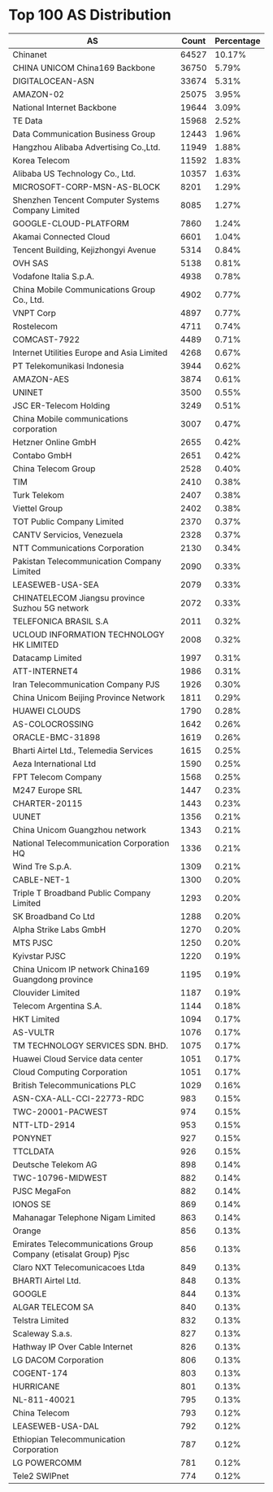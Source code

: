 # Top 100 AS Distribution
| AS | Count | Percentage |
|----|----|----|
| Chinanet | 64527 | 10.17% |
| CHINA UNICOM China169 Backbone | 36750 | 5.79% |
| DIGITALOCEAN-ASN | 33674 | 5.31% |
| AMAZON-02 | 25075 | 3.95% |
| National Internet Backbone | 19644 | 3.09% |
| TE Data | 15968 | 2.52% |
| Data Communication Business Group | 12443 | 1.96% |
| Hangzhou Alibaba Advertising Co.,Ltd. | 11949 | 1.88% |
| Korea Telecom | 11592 | 1.83% |
| Alibaba US Technology Co., Ltd. | 10357 | 1.63% |
| MICROSOFT-CORP-MSN-AS-BLOCK | 8201 | 1.29% |
| Shenzhen Tencent Computer Systems Company Limited | 8085 | 1.27% |
| GOOGLE-CLOUD-PLATFORM | 7860 | 1.24% |
| Akamai Connected Cloud | 6601 | 1.04% |
| Tencent Building, Kejizhongyi Avenue | 5314 | 0.84% |
| OVH SAS | 5138 | 0.81% |
| Vodafone Italia S.p.A. | 4938 | 0.78% |
| China Mobile Communications Group Co., Ltd. | 4902 | 0.77% |
| VNPT Corp | 4897 | 0.77% |
| Rostelecom | 4711 | 0.74% |
| COMCAST-7922 | 4489 | 0.71% |
| Internet Utilities Europe and Asia Limited | 4268 | 0.67% |
| PT Telekomunikasi Indonesia | 3944 | 0.62% |
| AMAZON-AES | 3874 | 0.61% |
| UNINET | 3500 | 0.55% |
| JSC ER-Telecom Holding | 3249 | 0.51% |
| China Mobile communications corporation | 3007 | 0.47% |
| Hetzner Online GmbH | 2655 | 0.42% |
| Contabo GmbH | 2651 | 0.42% |
| China Telecom Group | 2528 | 0.40% |
| TIM | 2410 | 0.38% |
| Turk Telekom | 2407 | 0.38% |
| Viettel Group | 2402 | 0.38% |
| TOT Public Company Limited | 2370 | 0.37% |
| CANTV Servicios, Venezuela | 2328 | 0.37% |
| NTT Communications Corporation | 2130 | 0.34% |
| Pakistan Telecommunication Company Limited | 2090 | 0.33% |
| LEASEWEB-USA-SEA | 2079 | 0.33% |
| CHINATELECOM Jiangsu province Suzhou 5G network | 2072 | 0.33% |
| TELEFONICA BRASIL S.A | 2011 | 0.32% |
| UCLOUD INFORMATION TECHNOLOGY HK LIMITED | 2008 | 0.32% |
| Datacamp Limited | 1997 | 0.31% |
| ATT-INTERNET4 | 1986 | 0.31% |
| Iran Telecommunication Company PJS | 1926 | 0.30% |
| China Unicom Beijing Province Network | 1811 | 0.29% |
| HUAWEI CLOUDS | 1790 | 0.28% |
| AS-COLOCROSSING | 1642 | 0.26% |
| ORACLE-BMC-31898 | 1619 | 0.26% |
| Bharti Airtel Ltd., Telemedia Services | 1615 | 0.25% |
| Aeza International Ltd | 1590 | 0.25% |
| FPT Telecom Company | 1568 | 0.25% |
| M247 Europe SRL | 1447 | 0.23% |
| CHARTER-20115 | 1443 | 0.23% |
| UUNET | 1356 | 0.21% |
| China Unicom Guangzhou network | 1343 | 0.21% |
| National Telecommunication Corporation HQ | 1336 | 0.21% |
| Wind Tre S.p.A. | 1309 | 0.21% |
| CABLE-NET-1 | 1300 | 0.20% |
| Triple T Broadband Public Company Limited | 1293 | 0.20% |
| SK Broadband Co Ltd | 1288 | 0.20% |
| Alpha Strike Labs GmbH | 1270 | 0.20% |
| MTS PJSC | 1250 | 0.20% |
| Kyivstar PJSC | 1220 | 0.19% |
| China Unicom IP network China169 Guangdong province | 1195 | 0.19% |
| Clouvider Limited | 1187 | 0.19% |
| Telecom Argentina S.A. | 1144 | 0.18% |
| HKT Limited | 1094 | 0.17% |
| AS-VULTR | 1076 | 0.17% |
| TM TECHNOLOGY SERVICES SDN. BHD. | 1075 | 0.17% |
| Huawei Cloud Service data center | 1051 | 0.17% |
| Cloud Computing Corporation | 1051 | 0.17% |
| British Telecommunications PLC | 1029 | 0.16% |
| ASN-CXA-ALL-CCI-22773-RDC | 983 | 0.15% |
| TWC-20001-PACWEST | 974 | 0.15% |
| NTT-LTD-2914 | 953 | 0.15% |
| PONYNET | 927 | 0.15% |
| TTCLDATA | 926 | 0.15% |
| Deutsche Telekom AG | 898 | 0.14% |
| TWC-10796-MIDWEST | 882 | 0.14% |
| PJSC MegaFon | 882 | 0.14% |
| IONOS SE | 869 | 0.14% |
| Mahanagar Telephone Nigam Limited | 863 | 0.14% |
| Orange | 856 | 0.13% |
| Emirates Telecommunications Group Company (etisalat Group) Pjsc | 856 | 0.13% |
| Claro NXT Telecomunicacoes Ltda | 849 | 0.13% |
| BHARTI Airtel Ltd. | 848 | 0.13% |
| GOOGLE | 844 | 0.13% |
| ALGAR TELECOM SA | 840 | 0.13% |
| Telstra Limited | 832 | 0.13% |
| Scaleway S.a.s. | 827 | 0.13% |
| Hathway IP Over Cable Internet | 826 | 0.13% |
| LG DACOM Corporation | 806 | 0.13% |
| COGENT-174 | 803 | 0.13% |
| HURRICANE | 801 | 0.13% |
| NL-811-40021 | 795 | 0.13% |
| China Telecom | 793 | 0.12% |
| LEASEWEB-USA-DAL | 792 | 0.12% |
| Ethiopian Telecommunication Corporation | 787 | 0.12% |
| LG POWERCOMM | 781 | 0.12% |
| Tele2 SWIPnet | 774 | 0.12% |
